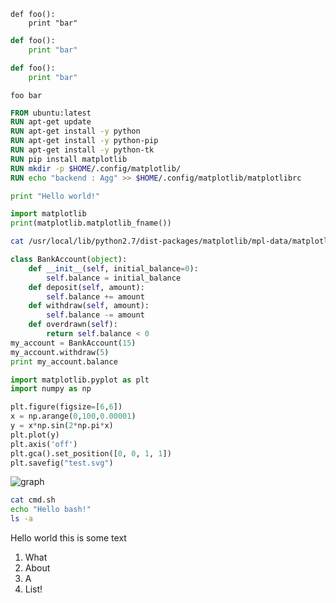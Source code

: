 ```
def foo():
    print "bar"
```

```python
def foo():
    print "bar"
```

```python {}
def foo():
    print "bar"
```

```blah
foo bar
```

```dockerfile {"name":"Dockerfile", "cmd":"true"}
FROM ubuntu:latest
RUN apt-get update
RUN apt-get install -y python
RUN apt-get install -y python-pip
RUN apt-get install -y python-tk
RUN pip install matplotlib
RUN mkdir -p $HOME/.config/matplotlib/
RUN echo "backend : Agg" >> $HOME/.config/matplotlib/matplotlibrc
```

```python {"name":"helloworld.py", "cmd":"python helloworld.py"}
print "Hello world!"
```

```python {"name":"matplotdebug.py", "cmd":"python matplotdebug.py"}
import matplotlib
print(matplotlib.matplotlib_fname())
```

```bash {"name":"matplot.sh", "cmd":"bash matplot.sh"}
cat /usr/local/lib/python2.7/dist-packages/matplotlib/mpl-data/matplotlibrc
```

```python {"name":"bank.py", "cmd":"python bank.py"}
class BankAccount(object):
    def __init__(self, initial_balance=0):
        self.balance = initial_balance
    def deposit(self, amount):
        self.balance += amount
    def withdraw(self, amount):
        self.balance -= amount
    def overdrawn(self):
        return self.balance < 0
my_account = BankAccount(15)
my_account.withdraw(5)
print my_account.balance
```

```python {"name":"graph.py", "cmd":"python graph.py"}
import matplotlib.pyplot as plt
import numpy as np

plt.figure(figsize=[6,6])
x = np.arange(0,100,0.00001)
y = x*np.sin(2*np.pi*x)
plt.plot(y)
plt.axis('off')
plt.gca().set_position([0, 0, 1, 1])
plt.savefig("test.svg")
```

![graph](notebook/test.svg)

```bash {"name":"cmd.sh", "cmd":"bash cmd.sh"}
cat cmd.sh
echo "Hello bash!"
ls -a
```


 Hello world this is some text

 1. What
 2. About
 3. A
 4. List!